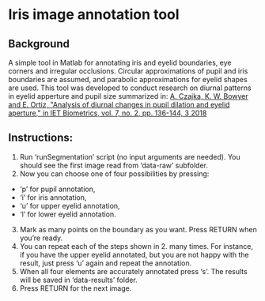 # Iris image annotation tool

## Background

A simple tool in Matlab for annotating iris and eyelid boundaries, eye corners and irregular occlusions. Circular approximations of pupil and iris boundaries are assumed, and parabolic approximations for eyelid shapes are used. This tool was developed to conduct research on diurnal patterns in eyelid apperture and pupil size summarized in: [A. Czajka, K. W. Bowyer and E. Ortiz, "Analysis of diurnal changes in pupil dilation and eyelid aperture," in IET Biometrics, vol. 7, no. 2, pp. 136-144, 3 2018](https://ieeexplore.ieee.org/document/8302681)

## Instructions:

1. Run ‘runSegmentation’ script (no input arguments are needed). You should see the first image read from ‘data-raw’ subfolder.
2. Now you can choose one of four possibilities by pressing:
- ‘p’ for pupil annotation,
- ‘i’ for iris annotation,
- ‘u’ for upper eyelid annotation,
- ‘l’ for lower eyelid annotation.
3. Mark as many points on the boundary as you want. Press RETURN when you’re ready.
4. You can repeat each of the steps shown in 2. many times. For instance, if you have the upper eyelid annotated, but you are not happy with the result, just press ‘u’ again and repeat the annotation.
5. When all four elements are accurately annotated press ‘s’. The results will be saved in ‘data-results’ folder.
6. Press RETURN for the next image.

